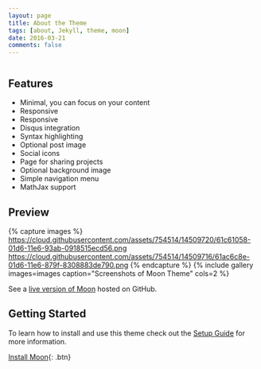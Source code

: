 ```yaml
---
layout: page
title: About the Theme
tags: [about, Jekyll, theme, moon]
date: 2016-03-21
comments: false
---
```

    
<center>

<span style="font-size:1.5rem;font-weight:300"><i class="devicon-ruby-plain"></i></span>
<span style="font-size:1.7rem;font-weight:300"><i class="devicon-rails-plain"></i></span>
<span style="font-size:2rem;font-weight:300"><i class="devicon-postgresql-plain"></i></span>
<p style="font-size:1.8rem;font-weight:300"><i class="devicon-angularjs-plain"></i></p>
<p style="font-size:2.2rem;font-weight:300"><i class="devicon-javascript-plain"></i></p>
<p style="font-size:2.3rem;font-weight:300"><i class="devicon-react-original"></i></p>
<p style="font-size:2.5rem;font-weight:300"><i class="devicon-html5-plain"></i></p>
<p style="font-size:2.6rem;font-weight:300"><i class="devicon-bootstrap-plain"></i></p>
</center>

## Features
* Minimal, you can focus on your content
* Responsive
* Responsive
* Disqus integration
* Syntax highlighting
* Optional post image
* Social icons
* Page for sharing projects
* Optional background image
* Simple navigation menu
* MathJax support

## Preview

{% capture images %}
    https://cloud.githubusercontent.com/assets/754514/14509720/61c61058-01d6-11e6-93ab-0918515ecd56.png
    https://cloud.githubusercontent.com/assets/754514/14509716/61ac6c8e-01d6-11e6-879f-8308883de790.png
{% endcapture %}
{% include gallery images=images caption="Screenshots of Moon Theme" cols=2 %}

See a [live version of Moon](http://taylantatli.github.io/Moon) hosted on GitHub.

## Getting Started

To learn how to install and use this theme check out the [Setup Guide](http://taylantatli.me/Moon/moon-theme/) for more information.
      
[Install Moon](https://github.com/TaylanTatli/Moon){: .btn}
